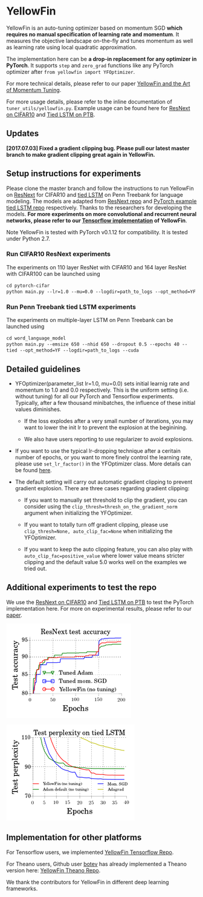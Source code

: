 # YellowFin

YellowFin is an auto-tuning optimizer based on momentum SGD **which requires no manual specification of learning rate and momentum**. It measures the objective landscape on-the-fly and tunes momentum as well as learning rate using local quadratic approximation.

The implementation here can be **a drop-in replacement for any optimizer in PyTorch**. It supports ```step``` and ```zero_grad``` functions like any PyTorch optimizer after ```from yellowfin import YFOptimizer```. 

For more technical details, please refer to our paper [YellowFin and the Art of Momentum Tuning](https://arxiv.org/abs/1706.03471).

For more usage details, please refer to the inline documentation of ```tuner_utils/yellowfin.py```. Example usage can be found here for [ResNext on CIFAR10](https://github.com/JianGoForIt/YellowFin_Pytorch/blob/master/pytorch-cifar/main.py#L91) and [Tied LSTM on PTB](https://github.com/JianGoForIt/YellowFin_Pytorch/blob/master/word_language_model/main.py#L191).

## Updates
**[2017.07.03] Fixed a gradient clipping bug. Please pull our latest master branch to make gradient clipping great again in YellowFin.**

## Setup instructions for experiments
Please clone the master branch and follow the instructions to run YellowFin on [ResNext](https://arxiv.org/abs/1611.05431) for CIFAR10 and [tied LSTM](https://arxiv.org/pdf/1611.01462.pdf) on Penn Treebank for language modeling. The models are adapted from [ResNext repo](https://github.com/kuangliu/pytorch-cifar) and [PyTorch example tied LSTM repo](https://github.com/pytorch/examples/tree/master/word_language_model) respectively. Thanks to the researchers for developing the models. **For more experiments on more convolutional and recurrent neural networks, please refer to our [Tensorflow implementation](https://github.com/JianGoForIt/YellowFin) of YellowFin**.

Note YellowFin is tested with PyTorch v0.1.12 for compatibility. It is tested under Python 2.7.

### Run CIFAR10 ResNext experiments
The experiments on 110 layer ResNet with CIFAR10 and 164 layer ResNet with CIFAR100 can be launched using
```
cd pytorch-cifar
python main.py --lr=1.0 --mu=0.0 --logdir=path_to_logs --opt_method=YF
```

### Run Penn Treebank tied LSTM experiments
The experiments on multiple-layer LSTM on Penn Treebank can be launched using
```
cd word_language_model
python main.py --emsize 650 --nhid 650 --dropout 0.5 --epochs 40 --tied --opt_method=YF --logdir=path_to_logs --cuda
```

## Detailed guidelines
* YFOptimizer(parameter_list lr=1.0, mu=0.0) sets initial learnig rate and momentum to 1.0 and 0.0 respectively. This is the uniform setting (i.e. without tuning) for all our PyTorch and Tensorflow experiments. Typically, after a few thousand minibatches, the influence of these initial values diminishes. 

  * If the loss explodes after a very small number of iterations, you may want to lower the init lr to prevent the explosion at the beginining. 
  
  * We also have users reporting to use regularizer to avoid explosions.

* If you want to use the typical lr-dropping technique after a ceritain number of epochs, or you want to more finely control the learning rate, please use ```set_lr_factor()``` in the YFOptimizer class. More details can be found [here](https://github.com/JianGoForIt/YellowFin_Pytorch/blob/master/tuner_utils/yellowfin.py#L22). 

* The default setting will carry out automatic gradient clipping to prevent gradient explosion. There are three cases regarding gradient clipping: 

  * If you want to manually set threshold to clip the gradient, you can consider using the ```clip_thresh=thresh_on_the_gradient_norm``` argument when initializing the YFOptimizer.
  
  * If you want to totally turn off gradient clipping, please use ```clip_thresh=None, auto_clip_fac=None``` when initializing the YFOptimizer.
  
  * If you want to keep the auto clipping feature, you can also play with ```auto_clip_fac=positive_value``` where lower value means stricter clipping and the default value 5.0 works well on the examples we tried out.


## Additional experiments to test the repo
We use the [ResNext on CIFAR10](https://github.com/JianGoForIt/YellowFin_Pytorch/blob/master/pytorch-cifar/main.py#L91) and [Tied LSTM on PTB](https://github.com/JianGoForIt/YellowFin_Pytorch/blob/master/word_language_model/main.py#L191) to test the PyTorch implementation here. For more on experimental results, please refer to our [paper](https://arxiv.org/abs/1706.03471).

![ResNext](plots/resnext_test_acc.png)

![Tied LSTM](plots/tied_ptb_test_perp.png)


## Implementation for other platforms
For Tensorflow users, we implemented [YellowFin Tensorflow Repo](https://github.com/JianGoForIt/YellowFin).

<!---For MXNet users, Github user [StargazerZhu](https://github.com/StargazerZhu) has already implemented a Theano version here: [YellowFin MXNet Repo](https://github.com/StargazerZhu/YellowFin_MXNet).--->

For Theano users, Github user [botev](https://github.com/botev) has already implemented a Theano version here: [YellowFin Theano Repo](https://gist.github.com/botev/f8b32c00eafee222e47393f7f0747666).

We thank the contributors for YellowFin in different deep learning frameworks.
